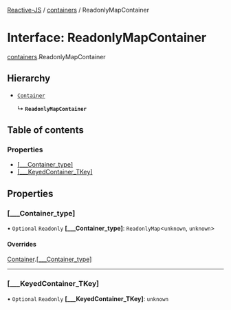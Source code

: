 [Reactive-JS](../README.md) / [containers](../modules/containers.md) / ReadonlyMapContainer

# Interface: ReadonlyMapContainer

[containers](../modules/containers.md).ReadonlyMapContainer

## Hierarchy

- [`Container`](containers.Container.md)

  ↳ **`ReadonlyMapContainer`**

## Table of contents

### Properties

- [[\_\_\_Container\_type]](containers.ReadonlyMapContainer.md#[___container_type])
- [[\_\_\_KeyedContainer\_TKey]](containers.ReadonlyMapContainer.md#[___keyedcontainer_tkey])

## Properties

### [\_\_\_Container\_type]

• `Optional` `Readonly` **[\_\_\_Container\_type]**: `ReadonlyMap`<`unknown`, `unknown`\>

#### Overrides

[Container](containers.Container.md).[[___Container_type]](containers.Container.md#[___container_type])

___

### [\_\_\_KeyedContainer\_TKey]

• `Optional` `Readonly` **[\_\_\_KeyedContainer\_TKey]**: `unknown`
